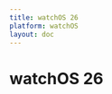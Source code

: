 ```yaml
---
title: watchOS 26
platform: watchOS
layout: doc
---
```


# watchOS 26

<BetaFeatures 
  title="watchOS 26" 
  platform="watchOS"
/>
